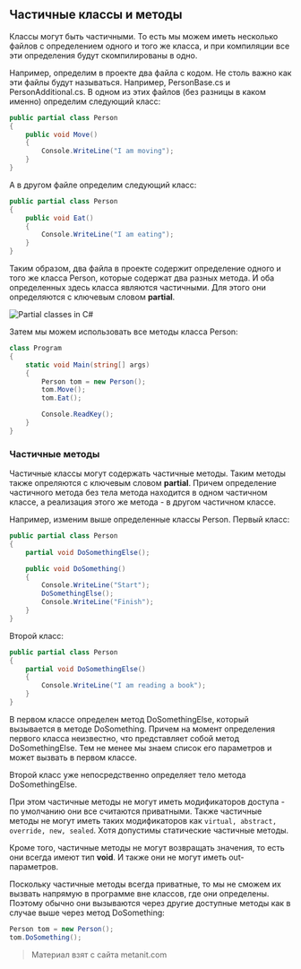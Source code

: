 ## Частичные классы и методы

Классы могут быть частичными. То есть мы можем иметь несколько файлов с определением одного и того же класса, и при компиляции все эти определения будут скомпилированы в одно.

Например, определим в проекте два файла с кодом. Не столь важно как эти файлы будут называться. Например, PersonBase.cs и PersonAdditional.cs. В одном из этих файлов (без разницы в каком именно) определим следующий класс:

```cs
public partial class Person
{
    public void Move()
    {
        Console.WriteLine("I am moving");
    }
}
```

А в другом файле определим следующий класс:

```cs
public partial class Person
{
    public void Eat()
    {
        Console.WriteLine("I am eating");
    }
}
```

Таким образом, два файла в проекте содержит определение одного и того же класса Person, которые содержат два разных метода. И оба определенных здесь класса являются частичными. Для этого они определяются с ключевым словом **partial**.

![Partial classes in C#](https://metanit.com/sharp/tutorial/./pics/3.14.png)

Затем мы можем использовать все методы класса Person:

```cs
class Program
{
    static void Main(string[] args)
    {
        Person tom = new Person();
        tom.Move();
        tom.Eat();

        Console.ReadKey();
    }
}
```

### Частичные методы

Частичные классы могут содержать частичные методы. Таким методы также опреляются с ключевым словом **partial**. Причем определение частичного метода без тела метода находится в одном частичном классе, а реализация этого же метода - в другом частичном классе.

Например, изменим выше определенные классы Person. Первый класс:

```cs
public partial class Person
{
    partial void DoSomethingElse();

    public void DoSomething()
    {
        Console.WriteLine("Start");
        DoSomethingElse();
        Console.WriteLine("Finish");
    }
}
```

Второй класс:

```cs
public partial class Person
{
    partial void DoSomethingElse()
    {
        Console.WriteLine("I am reading a book");
    }
}
```

В первом классе определен метод DoSomethingElse, который вызывается в методе DoSomething. Причем на момент определения первого класса неизвестно, что представляет собой метод DoSomethingElse. Тем не менее мы знаем список его параметров и может вызвать в первом классе.

Второй класс уже непосредственно определяет тело метода DoSomethingElse.

При этом частичные методы не могут иметь модификаторов доступа - по умолчанию они все считаются приватными. Также частичные методы не могут иметь таких модификаторов как `virtual, abstract, override, new, sealed`. Хотя допустимы статические частичные методы.

Кроме того, частичные методы не могут возвращать значения, то есть они всегда имеют тип **void**. И также они не могут иметь out-параметров.

Поскольку частичные методы всегда приватные, то мы не сможем иx вызвать напрямую в программе вне классов, где они определены. Поэтому обычно они вызываются через другие доступные методы как в случае выше через метод DoSomething:

```cs
Person tom = new Person();
tom.DoSomething();
```


> Материал взят с сайта metanit.com